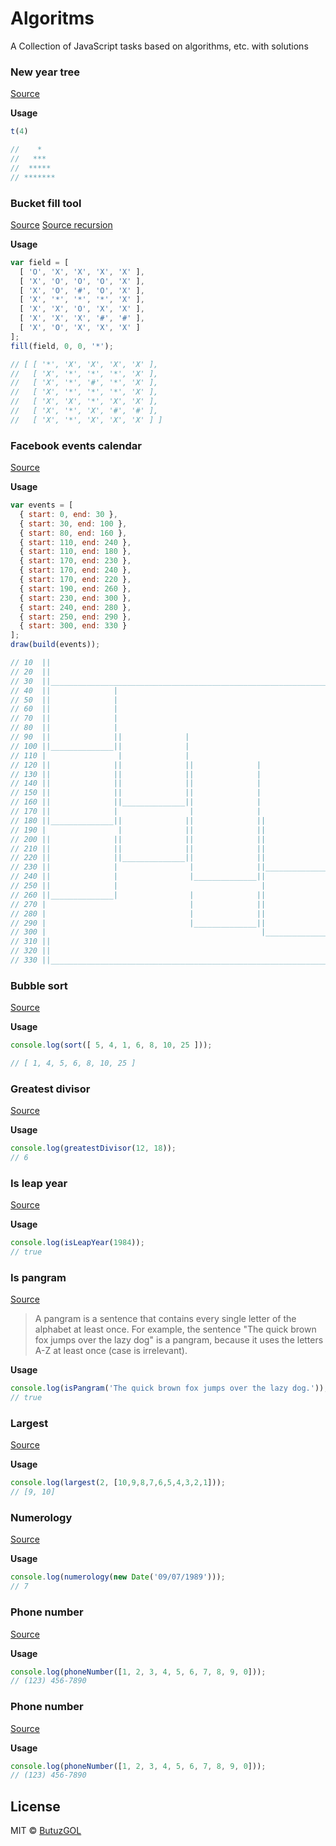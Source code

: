 # Algoritms
A Collection of JavaScript tasks based on algorithms, etc. with solutions

### New year tree
[Source](https://github.com/ButuzGOL/algoritms/blob/master/new-year-tree.js)

**Usage**
```javascript
t(4)

//    *
//   ***
//  *****
// *******
```

### Bucket fill tool
[Source](https://github.com/ButuzGOL/algoritms/blob/master/bucket-fill-tool.js)
[Source recursion](https://github.com/ButuzGOL/algoritms/blob/master/bucket-fill-tool-recursion.js)

**Usage**
```javascript
var field = [
  [ 'O', 'X', 'X', 'X', 'X' ],
  [ 'X', 'O', 'O', 'O', 'X' ],
  [ 'X', 'O', '#', 'O', 'X' ],
  [ 'X', '*', '*', '*', 'X' ],
  [ 'X', 'X', 'O', 'X', 'X' ],
  [ 'X', 'X', 'X', '#', '#' ],
  [ 'X', 'O', 'X', 'X', 'X' ] 
];
fill(field, 0, 0, '*');

// [ [ '*', 'X', 'X', 'X', 'X' ],
//   [ 'X', '*', '*', '*', 'X' ],
//   [ 'X', '*', '#', '*', 'X' ],
//   [ 'X', '*', '*', '*', 'X' ],
//   [ 'X', 'X', '*', 'X', 'X' ],
//   [ 'X', '*', 'X', '#', '#' ],
//   [ 'X', '*', 'X', 'X', 'X' ] ]
```

### Facebook events calendar
[Source](https://github.com/ButuzGOL/algoritms/blob/master/fb-calendar.js)

**Usage**
```javascript
var events = [
  { start: 0, end: 30 },
  { start: 30, end: 100 },
  { start: 80, end: 160 },
  { start: 110, end: 240 },
  { start: 110, end: 180 },
  { start: 170, end: 230 },
  { start: 170, end: 240 },
  { start: 170, end: 220 },
  { start: 190, end: 260 },
  { start: 230, end: 300 },
  { start: 240, end: 280 },
  { start: 250, end: 290 },
  { start: 300, end: 330 }
];
draw(build(events));

// 10  ||                                                                              |
// 20  ||                                                                              |
// 30  ||______________________________________________________________________________|
// 40  ||              |
// 50  ||              |
// 60  ||              |
// 70  ||              |
// 80  ||              |
// 90  ||              ||              |
// 100 ||______________||              |
// 110 |                |              |
// 120 ||              ||              ||              |
// 130 ||              ||              ||              |
// 140 ||              ||              ||              |
// 150 ||              ||              ||              |
// 160 ||              ||______________||              |
// 170 ||              |                |              |
// 180 ||______________||              ||              ||              ||              |
// 190 |                |              ||              ||              ||              |
// 200 ||              ||              ||              ||              ||              |
// 210 ||              ||              ||              ||              ||              |
// 220 ||              ||______________||              ||              ||              |
// 230 ||              |                |              ||______________||              |
// 240 ||              |                |______________||              ||______________|
// 250 ||              |                                |              ||              |
// 260 ||______________|                |              ||              ||              |
// 270 |                                |              ||              ||              |
// 280 |                                |              ||              ||______________|
// 290 |                                |______________||              |
// 300 |                                                |______________|
// 310 ||                                                                              |
// 320 ||                                                                              |
// 330 ||______________________________________________________________________________|

```

### Bubble sort
[Source](https://github.com/ButuzGOL/algoritms/blob/master/bubble-sort.js)

**Usage**
```javascript
console.log(sort([ 5, 4, 1, 6, 8, 10, 25 ]));

// [ 1, 4, 5, 6, 8, 10, 25 ]
```

### Greatest divisor
[Source](https://github.com/ButuzGOL/algorithms/blob/master/greatest-divisor.js)

**Usage**
```javascript
console.log(greatestDivisor(12, 18));
// 6
```

### Is leap year
[Source](https://github.com/ButuzGOL/algorithms/blob/master/is-leap-year.js)

**Usage**
```javascript
console.log(isLeapYear(1984));
// true
```

### Is pangram
[Source](https://github.com/ButuzGOL/algorithms/blob/master/is-panagram.js)
> A pangram is a sentence that contains every single letter of the alphabet at least once. For example, the sentence "The quick brown fox jumps over the lazy dog" is a pangram, because it uses the letters A-Z at least once (case is irrelevant).

**Usage**
```javascript
console.log(isPangram('The quick brown fox jumps over the lazy dog.'));
// true
```

### Largest
[Source](https://github.com/ButuzGOL/algorithms/blob/master/largest.js)

**Usage**
```javascript
console.log(largest(2, [10,9,8,7,6,5,4,3,2,1]));
// [9, 10]
```

### Numerology
[Source](https://github.com/ButuzGOL/algorithms/blob/master/numerology.js)

**Usage**
```javascript
console.log(numerology(new Date('09/07/1989')));
// 7
```

### Phone number
[Source](https://github.com/ButuzGOL/algorithms/blob/master/phone-number.js)

**Usage**
```javascript
console.log(phoneNumber([1, 2, 3, 4, 5, 6, 7, 8, 9, 0]));
// (123) 456-7890
```

### Phone number
[Source](https://github.com/ButuzGOL/algorithms/blob/master/phone-number.js)

**Usage**
```javascript
console.log(phoneNumber([1, 2, 3, 4, 5, 6, 7, 8, 9, 0]));
// (123) 456-7890
```

## License

MIT © [ButuzGOL](https://butuzgol.github.io)
